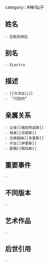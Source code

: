 category:: #神/仙子
## 姓名
	- 厄勒克特拉
## 别名
	- ELectra
## 描述
	- [[大洋女儿]]
	-  “闪亮的”
## 亲属关系
	- 父亲[[俄刻阿诺斯]]
	- 母亲[[忒堤斯]]
	- 兄弟姐妹[[多里斯]]
	- 子女[[伊里斯]]
	- 配偶[[陶玛斯]]
## 重要事件
	-
## 不同版本
	-
## 艺术作品
	-
## 后世引用
	-
